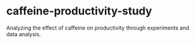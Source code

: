 # caffeine-productivity-study
Analyzing the effect of caffeine on productivity through experiments and data analysis.
